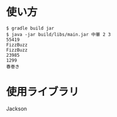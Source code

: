 # 使い方
```
$ gradle build jar
$ java -jar build/libs/main.jar 中華 2 3
55419
FizzBuzz
FizzBuzz
23985
1299
春巻き
```

# 使用ライブラリ
Jackson
